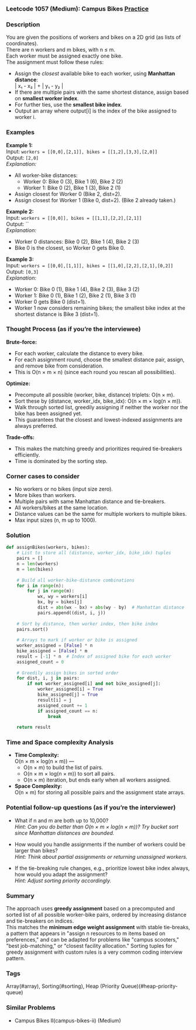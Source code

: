 ### Leetcode 1057 (Medium): Campus Bikes [Practice](https://leetcode.com/problems/campus-bikes)

### Description  
You are given the positions of workers and bikes on a 2D grid (as lists of coordinates).  
There are n workers and m bikes, with n ≤ m.  
Each worker must be assigned exactly one bike.  
The assignment must follow these rules:
- Assign the *closest* available bike to each worker, using **Manhattan distance**:  
  | x₁ - x₂ | + | y₁ - y₂ |
- If there are multiple pairs with the same shortest distance, assign based on **smallest worker index**.
- For further ties, use the **smallest bike index**.
- Output an array where output[i] is the index of the bike assigned to worker i.

### Examples  

**Example 1:**  
Input: `workers = [[0,0],[2,1]], bikes = [[1,2],[3,3],[2,0]]`  
Output: `[2,0]`  
*Explanation:*
- All worker-bike distances:
    - Worker 0: Bike 0 (3), Bike 1 (6), Bike 2 (2)
    - Worker 1: Bike 0 (2), Bike 1 (3), Bike 2 (1)
- Assign closest for Worker 0 (Bike 2, dist=2).
- Assign closest for Worker 1 (Bike 0, dist=2). (Bike 2 already taken.)

**Example 2:**  
Input: `workers = [[0,0]], bikes = [[1,1],[2,2],[2,1]]`  
Output: ``  
*Explanation:*
- Worker 0 distances: Bike 0 (2), Bike 1 (4), Bike 2 (3)
- Bike 0 is the closest, so Worker 0 gets Bike 0.

**Example 3:**  
Input: `workers = [[0,0],[1,1]], bikes = [[1,0],[2,2],[2,1],[0,2]]`  
Output: `[0,3]`  
*Explanation:*
- Worker 0: Bike 0 (1), Bike 1 (4), Bike 2 (3), Bike 3 (2)
- Worker 1: Bike 0 (1), Bike 1 (2), Bike 2 (1), Bike 3 (1)
- Worker 0 gets Bike 0 (dist=1).
- Worker 1 now considers remaining bikes; the smallest bike index at the shortest distance is Bike 3 (dist=1).

### Thought Process (as if you’re the interviewee)  
**Brute-force:**  
- For each worker, calculate the distance to every bike.
- For each assignment round, choose the smallest distance pair, assign, and remove bike from consideration.
- This is O(n × m × n) (since each round you rescan all possibilities).

**Optimize:**  
- Precompute all possible (worker, bike, distance) triplets: O(n × m).
- Sort these by (distance, worker_idx, bike_idx): O(n × m × log(n × m)).
- Walk through sorted list, greedily assigning if neither the worker nor the bike has been assigned yet.
- This guarantees that the closest and lowest-indexed assignments are always preferred.

**Trade-offs:**  
- This makes the matching greedy and prioritizes required tie-breakers efficiently.
- Time is dominated by the sorting step.

### Corner cases to consider  
- No workers or no bikes (input size zero).
- More bikes than workers.
- Multiple pairs with same Manhattan distance and tie-breakers.
- All workers/bikes at the same location.
- Distance values can be the same for multiple workers to multiple bikes.
- Max input sizes (n, m up to 1000).

### Solution

```python
def assignBikes(workers, bikes):
    # List to store all (distance, worker_idx, bike_idx) tuples
    pairs = []
    n = len(workers)
    m = len(bikes)
    
    # Build all worker-bike-distance combinations
    for i in range(n):
        for j in range(m):
            wx, wy = workers[i]
            bx, by = bikes[j]
            dist = abs(wx - bx) + abs(wy - by)  # Manhattan distance
            pairs.append((dist, i, j))
    
    # Sort by distance, then worker index, then bike index
    pairs.sort()
    
    # Arrays to mark if worker or bike is assigned
    worker_assigned = [False] * n
    bike_assigned = [False] * m
    result = [-1] * n  # Index of assigned bike for each worker
    assigned_count = 0
    
    # Greedily assign bikes in sorted order
    for dist, i, j in pairs:
        if not worker_assigned[i] and not bike_assigned[j]:
            worker_assigned[i] = True
            bike_assigned[j] = True
            result[i] = j
            assigned_count += 1
            if assigned_count == n:
                break
    
    return result
```

### Time and Space complexity Analysis  

- **Time Complexity:**  
  O(n × m × log(n × m)) — 
    - O(n × m) to build the list of pairs.
    - O(n × m × log(n × m)) to sort all pairs.
    - O(n × m) iteration, but ends early when all workers assigned.
- **Space Complexity:**  
  O(n × m) for storing all possible pairs and the assignment state arrays.

### Potential follow-up questions (as if you’re the interviewer)  

- What if n and m are both up to 10,000?  
  *Hint: Can you do better than O(n × m × log(n × m))? Try bucket sort since Manhattan distances are bounded.*

- How would you handle assignments if the number of workers could be larger than bikes?  
  *Hint: Think about partial assignments or returning unassigned workers.*

- If the tie-breaking rule changes, e.g., prioritize lowest bike index always, how would you adapt the assignment?  
  *Hint: Adjust sorting priority accordingly.*

### Summary
The approach uses **greedy assignment** based on a precomputed and sorted list of all possible worker-bike pairs, ordered by increasing distance and tie-breakers on indices.  
This matches the **minimum edge weight assignment** with stable tie-breaks, a pattern that appears in "assign n resources to m items based on preferences," and can be adapted for problems like "campus scooters," "best job-matching," or "closest facility allocation." Sorting tuples for greedy assignment with custom rules is a very common coding interview pattern.

### Tags
Array(#array), Sorting(#sorting), Heap (Priority Queue)(#heap-priority-queue)

### Similar Problems
- Campus Bikes II(campus-bikes-ii) (Medium)